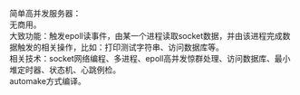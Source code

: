 简单高并发服务器：   
无商用。   
大致功能：触发epoll读事件，由某一个进程读取socket数据，并由该进程完成数据触发的相关操作，比如：打印测试字符串、访问数据库等。    
相关技术：socket网络编程、多进程、epoll高并发惊群处理、访问数据库、最小堆定时器、状态机、心跳例检。   
automake方式编译。   
